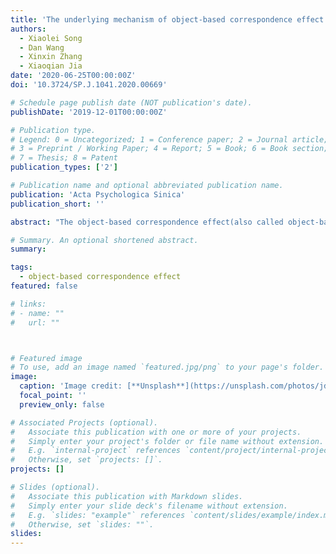 ```yaml
---
title: 'The underlying mechanism of object-based correspondence effect'
authors:
  - Xiaolei Song
  - Dan Wang
  - Xinxin Zhang
  - Xiaoqian Jia
date: '2020-06-25T00:00:00Z'
doi: '10.3724/SP.J.1041.2020.00669'

# Schedule page publish date (NOT publication's date).
publishDate: '2019-12-01T00:00:00Z'

# Publication type.
# Legend: 0 = Uncategorized; 1 = Conference paper; 2 = Journal article;
# 3 = Preprint / Working Paper; 4 = Report; 5 = Book; 6 = Book section;
# 7 = Thesis; 8 = Patent
publication_types: ['2']

# Publication name and optional abbreviated publication name.
publication: 'Acta Psychologica Sinica'
publication_short: ''

abstract: "The object-based correspondence effect(also called object-based Simon effect),is a special spatial correspondence effect,which refers to the phenomenon thatresponses are faster and more accurate when a handle of the graspable object and the response position or the responding hand are consistent than inconsistent.Tucker and Elly activated by the handle is consistent that required by the task,responses are faster.In addition to the functional affordance,many researchers have also used the spatial pos1 the frying pan was located at the center of the screen,participants were asked to judge the stimulus to be upright or inverted,and responded with the responding hand.The aim of it was to examine whether the silhouettes and photographs of the frying pan would exist the object-based correspondence effect without significant spatial position.In Expehen spatial location of the stimulus was not significant for silhouette stimuli,but not photograph stimuli.In Experiment 2 when the spatial position of the stimuli was more significant,silhouette and photograph stimuli both showed the correspondence effect and the effect size was similar.The RT combined analysis of Experiment 1 and 2 suggested that tand photograph stimuli.Based on these results,it is concluded that the spatial coding hypothesis plays an important role in the generation of the object-based correspondenceeffect during a two key-pressing selection task,the affordance coding or other explanations are much smaller than that."

# Summary. An optional shortened abstract.
summary: 

tags:
  - object-based correspondence effect
featured: false

# links:
# - name: ""
#   url: ""



# Featured image
# To use, add an image named `featured.jpg/png` to your page's folder.
image:
  caption: 'Image credit: [**Unsplash**](https://unsplash.com/photos/jdD8gXaTZsc)'
  focal_point: ''
  preview_only: false

# Associated Projects (optional).
#   Associate this publication with one or more of your projects.
#   Simply enter your project's folder or file name without extension.
#   E.g. `internal-project` references `content/project/internal-project/index.md`.
#   Otherwise, set `projects: []`.
projects: []

# Slides (optional).
#   Associate this publication with Markdown slides.
#   Simply enter your slide deck's filename without extension.
#   E.g. `slides: "example"` references `content/slides/example/index.md`.
#   Otherwise, set `slides: ""`.
slides:
---
```



